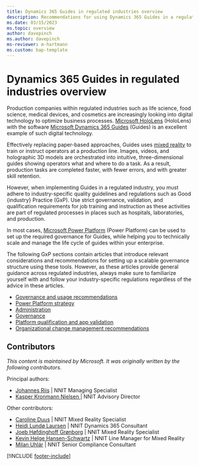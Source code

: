 ```yaml
---
title: Dynamics 365 Guides in regulated industries overview
description: Recommendations for using Dynamics 365 Guides in a regulated industry.
ms.date: 03/15/2023
ms.topic: overview
author: davepinch
ms.author: davepinch
ms-reviewer: m-hartmann
ms.custom: bap-template
---
```


# Dynamics 365 Guides in regulated industries overview

Production companies within regulated industries such as life science, food science, medical devices, and cosmetics are increasingly looking into digital technology to optimize business processes. [Microsoft HoloLens](/hololens) (HoloLens) with the software [Microsoft Dynamics 365 Guides](../index.md) (Guides) is an excellent example of such digital technology.

Effectively replacing paper-based approaches, Guides uses [mixed reality](/training/modules/intro-to-mixed-reality) to train or instruct operators at a production line. Images, videos, and holographic 3D models are orchestrated into intuitive, three-dimensional guides showing operators what and where to do a task. As a result, production tasks are completed faster, with fewer errors, and with greater skill retention.

However, when implementing Guides in a regulated industry, you must adhere to industry-specific quality guidelines and regulations such as Good {industry} Practice (GxP). Use strict governance, validation, and qualification requirements for job training and instruction as these activities are part of regulated processes in places such as hospitals, laboratories, and production.

In most cases, [Microsoft Power Platform](https://powerplatform.microsoft.com/en-us/what-is-power-platform/) (Power Platform) can be used to set up the required governance for Guides, while helping you to technically scale and manage the life cycle of guides within your enterprise.

The following GxP sections contain articles that introduce relevant considerations and recommendations for setting up a scalable governance structure using these tools. However, as these articles provide general guidance across regulated industries, always make sure to familiarize yourself with and follow your industry-specific regulations regardless of the advice in these articles.

- [Governance and usage recommendations](govern-guides-through-power-platform-environments-and-power-apps.md)
- [Power Platform strategy](strategy-for-existing-power-platform-engagement-and-guides-deployment.md)
- [Administration](administration.md)
- [Governance](anchor-guides-content-through-qr-codes-and-embed-deep-links.md)
- [Platform qualification and app validation](platform-qualification-app-validation.md)
- [Organizational change management recommendations](recommendations-org-change-management.md)

## Contributors

*This content is maintained by Microsoft. It was originally written by the following contributors.*

Principal authors:

- [Johannes Riis](https://www.linkedin.com/in/johannesriis/) | NNIT Managing Specialist
- [Kasper Kronmann Nielsen ](https://www.linkedin.com/in/kasperkronmannnielsen/) | NNIT Advisory Director

Other contributors:

- [Caroline Duus](https://www.linkedin.com/in/caroline-duus-23041a124/) | NNIT Mixed Reality Specialist
- [Heidi Lundø Laursen](https://www.linkedin.com/in/heidi-lund%C3%B8-laursen-139032150/) | NNIT Dynamics 365 Consultant
- [Joeb Høfdinghoff Grønborg](https://www.linkedin.com/in/joeb-h%C3%B8fdinghoff-gr%C3%B8nborg-b7429333/) | NNIT Mixed Reality Specialist  
- [Kevin Helge Hansen-Schwartz](https://www.linkedin.com/in/kevinhhschwartz/) | NNIT Line Manager for Mixed Reality
- [Milan Uhlár](https://www.linkedin.com/in/milan-uhl%C3%A1r-56341246/) | NNIT Senior Compliance Consultant

[!INCLUDE [footer-include](../../includes/footer-banner.md)]
